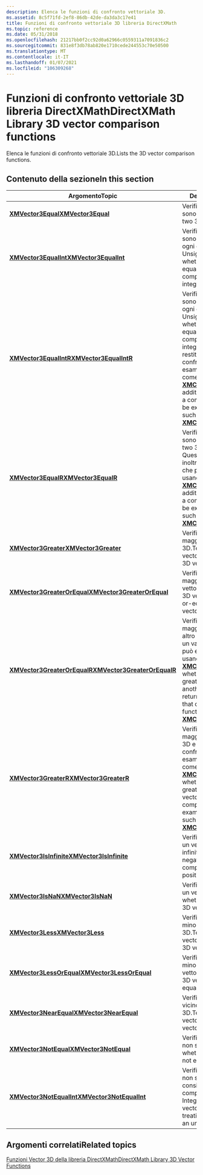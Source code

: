 ```yaml
---
description: Elenca le funzioni di confronto vettoriale 3D.
ms.assetid: 8c5f71fd-2ef8-86db-42de-da3da3c17e41
title: Funzioni di confronto vettoriale 3D libreria DirectXMath
ms.topic: reference
ms.date: 05/31/2018
ms.openlocfilehash: 21217bb0f2cc92d0a62966c0559311a7091836c2
ms.sourcegitcommit: 831e8f3db78ab820e1710cede244553c70e50500
ms.translationtype: MT
ms.contentlocale: it-IT
ms.lasthandoff: 01/07/2021
ms.locfileid: "106309268"
---
```

# <a name="directxmath-library-3d-vector-comparison-functions"></a><span data-ttu-id="1b611-103">Funzioni di confronto vettoriale 3D libreria DirectXMath</span><span class="sxs-lookup"><span data-stu-id="1b611-103">DirectXMath Library 3D vector comparison functions</span></span>

<span data-ttu-id="1b611-104">Elenca le funzioni di confronto vettoriale 3D.</span><span class="sxs-lookup"><span data-stu-id="1b611-104">Lists the 3D vector comparison functions.</span></span>

## <a name="in-this-section"></a><span data-ttu-id="1b611-105">Contenuto della sezione</span><span class="sxs-lookup"><span data-stu-id="1b611-105">In this section</span></span>



| <span data-ttu-id="1b611-106">Argomento</span><span class="sxs-lookup"><span data-stu-id="1b611-106">Topic</span></span>                                                                   | <span data-ttu-id="1b611-107">Descrizione</span><span class="sxs-lookup"><span data-stu-id="1b611-107">Description</span></span>                                                                                                                                                                                                                                               |
|-------------------------------------------------------------------------|-----------------------------------------------------------------------------------------------------------------------------------------------------------------------------------------------------------------------------------------------------------|
| [<span data-ttu-id="1b611-108">**XMVector3Equal**</span><span class="sxs-lookup"><span data-stu-id="1b611-108">**XMVector3Equal**</span></span>](/windows/win32/api/directxmath/nf-directxmath-xmvector3equal)<br/>                     | <span data-ttu-id="1b611-109">Verifica se due vettori 3D sono uguali.</span><span class="sxs-lookup"><span data-stu-id="1b611-109">Tests whether two 3D vectors are equal.</span></span><br/>                                                                                                                                                                                                        |
| [<span data-ttu-id="1b611-110">**XMVector3EqualInt**</span><span class="sxs-lookup"><span data-stu-id="1b611-110">**XMVector3EqualInt**</span></span>](/windows/win32/api/directxmath/nf-directxmath-xmvector3equalint)<br/>               | <span data-ttu-id="1b611-111">Verifica se due vettori 3D sono uguali, considerando ogni componente come Unsigned Integer.</span><span class="sxs-lookup"><span data-stu-id="1b611-111">Tests whether two 3D vectors are equal, treating each component as an unsigned integer.</span></span><br/>                                                                                                                                                        |
| [<span data-ttu-id="1b611-112">**XMVector3EqualIntR**</span><span class="sxs-lookup"><span data-stu-id="1b611-112">**XMVector3EqualIntR**</span></span>](/windows/win32/api/directxmath/nf-directxmath-xmvector3equalintr)<br/>             | <span data-ttu-id="1b611-113">Verifica se due vettori 3D sono uguali, considerando ogni componente come Unsigned Integer.</span><span class="sxs-lookup"><span data-stu-id="1b611-113">Tests whether two 3D vectors are equal, treating each component as an unsigned integer.</span></span> <span data-ttu-id="1b611-114">Questa funzione restituisce inoltre un valore di confronto che può essere esaminato usando funzioni come [**XMComparisonAllTrue**](/windows/desktop/api/DirectXMath/nf-directxmath-xmcomparisonalltrue).</span><span class="sxs-lookup"><span data-stu-id="1b611-114">In addition, this function returns a comparison value that can be examined using functions such as [**XMComparisonAllTrue**](/windows/desktop/api/DirectXMath/nf-directxmath-xmcomparisonalltrue).</span></span><br/> |
| [<span data-ttu-id="1b611-115">**XMVector3EqualR**</span><span class="sxs-lookup"><span data-stu-id="1b611-115">**XMVector3EqualR**</span></span>](/windows/win32/api/directxmath/nf-directxmath-xmvector3equalr)<br/>                   | <span data-ttu-id="1b611-116">Verifica se due vettori 3D sono uguali.</span><span class="sxs-lookup"><span data-stu-id="1b611-116">Tests whether two 3D vectors are equal.</span></span> <span data-ttu-id="1b611-117">Questa funzione restituisce inoltre un valore di confronto che può essere esaminato usando funzioni come [**XMComparisonAllTrue**](/windows/desktop/api/DirectXMath/nf-directxmath-xmcomparisonalltrue).</span><span class="sxs-lookup"><span data-stu-id="1b611-117">In addition, this function returns a comparison value that can be examined using functions such as [**XMComparisonAllTrue**](/windows/desktop/api/DirectXMath/nf-directxmath-xmcomparisonalltrue).</span></span><br/>                                                 |
| [<span data-ttu-id="1b611-118">**XMVector3Greater**</span><span class="sxs-lookup"><span data-stu-id="1b611-118">**XMVector3Greater**</span></span>](/windows/win32/api/directxmath/nf-directxmath-xmvector3greater)<br/>                 | <span data-ttu-id="1b611-119">Verifica se un vettore 3D è maggiore di un altro vettore 3D.</span><span class="sxs-lookup"><span data-stu-id="1b611-119">Tests whether one 3D vector is greater than another 3D vector.</span></span><br/>                                                                                                                                                                                 |
| [<span data-ttu-id="1b611-120">**XMVector3GreaterOrEqual**</span><span class="sxs-lookup"><span data-stu-id="1b611-120">**XMVector3GreaterOrEqual**</span></span>](/windows/win32/api/directxmath/nf-directxmath-xmvector3greaterorequal)<br/>   | <span data-ttu-id="1b611-121">Verifica se un vettore 3D è maggiore o uguale a un altro vettore 3D.</span><span class="sxs-lookup"><span data-stu-id="1b611-121">Tests whether one 3D vector is greater-than-or-equal-to another 3D vector.</span></span><br/>                                                                                                                                                                     |
| [<span data-ttu-id="1b611-122">**XMVector3GreaterOrEqualR**</span><span class="sxs-lookup"><span data-stu-id="1b611-122">**XMVector3GreaterOrEqualR**</span></span>](/windows/win32/api/directxmath/nf-directxmath-xmvector3greaterorequalr)<br/> | <span data-ttu-id="1b611-123">Verifica se un vettore 3D è maggiore di o uguale a un altro vettore 3D e restituisce un valore di confronto che può essere esaminato usando funzioni come [**XMComparisonAllTrue**](/windows/desktop/api/DirectXMath/nf-directxmath-xmcomparisonalltrue).</span><span class="sxs-lookup"><span data-stu-id="1b611-123">Tests whether one 3D vector is greater-than-or-equal-to another 3D vector and returns a comparison value that can be examined using functions such as [**XMComparisonAllTrue**](/windows/desktop/api/DirectXMath/nf-directxmath-xmcomparisonalltrue).</span></span><br/>                                      |
| [<span data-ttu-id="1b611-124">**XMVector3GreaterR**</span><span class="sxs-lookup"><span data-stu-id="1b611-124">**XMVector3GreaterR**</span></span>](/windows/win32/api/directxmath/nf-directxmath-xmvector3greaterr)<br/>               | <span data-ttu-id="1b611-125">Verifica se un vettore 3D è maggiore di un altro vettore 3D e restituisce un valore di confronto che può essere esaminato usando funzioni come [**XMComparisonAllTrue**](/windows/desktop/api/DirectXMath/nf-directxmath-xmcomparisonalltrue).</span><span class="sxs-lookup"><span data-stu-id="1b611-125">Tests whether one 3D vector is greater than another 3D vector and returns a comparison value that can be examined using functions such as [**XMComparisonAllTrue**](/windows/desktop/api/DirectXMath/nf-directxmath-xmcomparisonalltrue).</span></span><br/>                                                  |
| [<span data-ttu-id="1b611-126">**XMVector3IsInfinite**</span><span class="sxs-lookup"><span data-stu-id="1b611-126">**XMVector3IsInfinite**</span></span>](/windows/win32/api/directxmath/nf-directxmath-xmvector3isinfinite)<br/>           | <span data-ttu-id="1b611-127">Verifica se un componente di un vettore 3D è un valore infinito positivo o negativo.</span><span class="sxs-lookup"><span data-stu-id="1b611-127">Tests whether any component of a 3D vector is positive or negative infinity.</span></span><br/>                                                                                                                                                                   |
| [<span data-ttu-id="1b611-128">**XMVector3IsNaN**</span><span class="sxs-lookup"><span data-stu-id="1b611-128">**XMVector3IsNaN**</span></span>](/windows/win32/api/directxmath/nf-directxmath-xmvector3isnan)<br/>                     | <span data-ttu-id="1b611-129">Verifica se un componente di un vettore 3D è NaN.</span><span class="sxs-lookup"><span data-stu-id="1b611-129">Tests whether any component of a 3D vector is a NaN.</span></span><br/>                                                                                                                                                                                           |
| [<span data-ttu-id="1b611-130">**XMVector3Less**</span><span class="sxs-lookup"><span data-stu-id="1b611-130">**XMVector3Less**</span></span>](/windows/win32/api/directxmath/nf-directxmath-xmvector3less)<br/>                       | <span data-ttu-id="1b611-131">Verifica se un vettore 3D è minore di un altro vettore 3D.</span><span class="sxs-lookup"><span data-stu-id="1b611-131">Tests whether one 3D vector is less than another 3D vector.</span></span><br/>                                                                                                                                                                                    |
| [<span data-ttu-id="1b611-132">**XMVector3LessOrEqual**</span><span class="sxs-lookup"><span data-stu-id="1b611-132">**XMVector3LessOrEqual**</span></span>](/windows/win32/api/directxmath/nf-directxmath-xmvector3lessorequal)<br/>         | <span data-ttu-id="1b611-133">Verifica se un vettore 3D è minore o uguale a un altro vettore 3D.</span><span class="sxs-lookup"><span data-stu-id="1b611-133">Tests whether one 3D vector is less-than-or-equal-to another 3D vector.</span></span><br/>                                                                                                                                                                        |
| [<span data-ttu-id="1b611-134">**XMVector3NearEqual**</span><span class="sxs-lookup"><span data-stu-id="1b611-134">**XMVector3NearEqual**</span></span>](/windows/win32/api/directxmath/nf-directxmath-xmvector3nearequal)<br/>             | <span data-ttu-id="1b611-135">Verifica se un vettore 3D è vicino a un altro vettore 3D.</span><span class="sxs-lookup"><span data-stu-id="1b611-135">Tests whether one 3D vector is near another 3D vector.</span></span><br/>                                                                                                                                                                                         |
| [<span data-ttu-id="1b611-136">**XMVector3NotEqual**</span><span class="sxs-lookup"><span data-stu-id="1b611-136">**XMVector3NotEqual**</span></span>](/windows/win32/api/directxmath/nf-directxmath-xmvector3notequal)<br/>               | <span data-ttu-id="1b611-137">Verifica se due vettori 3D non sono uguali.</span><span class="sxs-lookup"><span data-stu-id="1b611-137">Tests whether two 3D vectors are not equal.</span></span><br/>                                                                                                                                                                                                    |
| [<span data-ttu-id="1b611-138">**XMVector3NotEqualInt**</span><span class="sxs-lookup"><span data-stu-id="1b611-138">**XMVector3NotEqualInt**</span></span>](/windows/win32/api/directxmath/nf-directxmath-xmvector3notequalint)<br/>         | <span data-ttu-id="1b611-139">Verificare se due vettori 3D non sono uguali, considerando ogni componente come Unsigned Integer.</span><span class="sxs-lookup"><span data-stu-id="1b611-139">Test whether two 3D vectors are not equal, treating each component as an unsigned integer.</span></span><br/>                                                                                                                                                     |



 

## <a name="related-topics"></a><span data-ttu-id="1b611-140">Argomenti correlati</span><span class="sxs-lookup"><span data-stu-id="1b611-140">Related topics</span></span>

<dl> <dt>

[<span data-ttu-id="1b611-141">Funzioni Vector 3D della libreria DirectXMath</span><span class="sxs-lookup"><span data-stu-id="1b611-141">DirectXMath Library 3D Vector Functions</span></span>](ovw-xnamath-reference-functions-vector3.md)
</dt> </dl>

 

 
